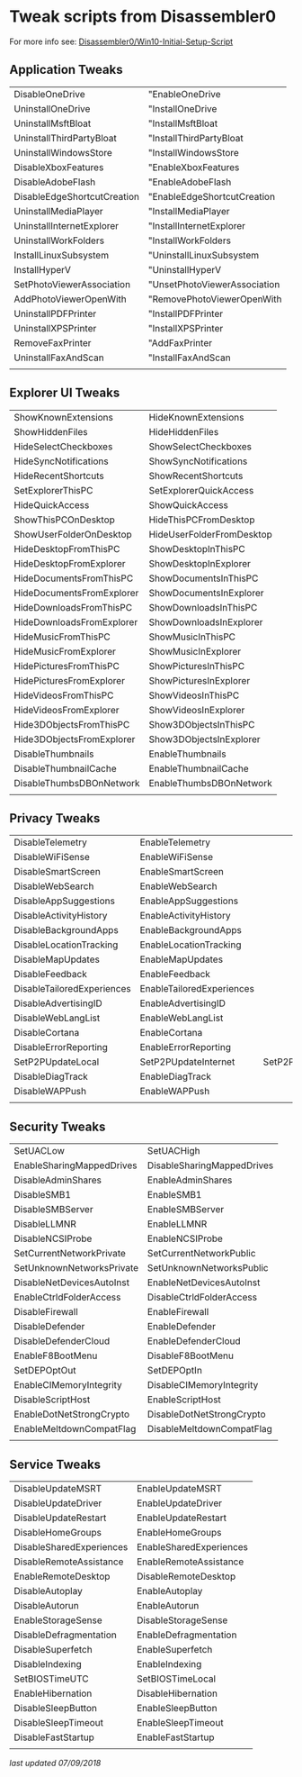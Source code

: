 # Tweak scripts from Disassembler0

For more info see: [Disassembler0/Win10-Initial-Setup-Script](https://github.com/Disassembler0/Win10-Initial-Setup-Script)

## Application Tweaks ##

|||
| ------------------------------ | ------------- |
| DisableOneDrive                | "EnableOneDrive |
| UninstallOneDrive              | "InstallOneDrive |
| UninstallMsftBloat             | "InstallMsftBloat |
| UninstallThirdPartyBloat       | "InstallThirdPartyBloat |
| UninstallWindowsStore          | "InstallWindowsStore |
| DisableXboxFeatures            | "EnableXboxFeatures |
| DisableAdobeFlash              | "EnableAdobeFlash |
| DisableEdgeShortcutCreation    | "EnableEdgeShortcutCreation |
| UninstallMediaPlayer           | "InstallMediaPlayer |
| UninstallInternetExplorer      | "InstallInternetExplorer |
| UninstallWorkFolders           | "InstallWorkFolders |
| InstallLinuxSubsystem          | "UninstallLinuxSubsystem |
| InstallHyperV                  | "UninstallHyperV |
| SetPhotoViewerAssociation      | "UnsetPhotoViewerAssociation |
| AddPhotoViewerOpenWith         | "RemovePhotoViewerOpenWith |
| UninstallPDFPrinter            | "InstallPDFPrinter |
| UninstallXPSPrinter            | "InstallXPSPrinter |
| RemoveFaxPrinter               | "AddFaxPrinter |
| UninstallFaxAndScan            | "InstallFaxAndScan |
|||

## Explorer UI Tweaks ##

|||
| ----------------------------- | ------------- |
| ShowKnownExtensions           | HideKnownExtensions|
| ShowHiddenFiles               | HideHiddenFiles|
| HideSelectCheckboxes          | ShowSelectCheckboxes|
| HideSyncNotifications         | ShowSyncNotifications|
| HideRecentShortcuts           | ShowRecentShortcuts|
| SetExplorerThisPC             | SetExplorerQuickAccess|
| HideQuickAccess               | ShowQuickAccess|
| ShowThisPCOnDesktop           | HideThisPCFromDesktop|
| ShowUserFolderOnDesktop       | HideUserFolderFromDesktop|
| HideDesktopFromThisPC         | ShowDesktopInThisPC|
| HideDesktopFromExplorer       | ShowDesktopInExplorer|
| HideDocumentsFromThisPC       | ShowDocumentsInThisPC|
| HideDocumentsFromExplorer     | ShowDocumentsInExplorer|
| HideDownloadsFromThisPC       | ShowDownloadsInThisPC|
| HideDownloadsFromExplorer     | ShowDownloadsInExplorer|
| HideMusicFromThisPC           | ShowMusicInThisPC|
| HideMusicFromExplorer         | ShowMusicInExplorer|
| HidePicturesFromThisPC        | ShowPicturesInThisPC|
| HidePicturesFromExplorer      | ShowPicturesInExplorer|
| HideVideosFromThisPC          | ShowVideosInThisPC|
| HideVideosFromExplorer        | ShowVideosInExplorer|
| Hide3DObjectsFromThisPC       | Show3DObjectsInThisPC|
| Hide3DObjectsFromExplorer     | Show3DObjectsInExplorer|
| DisableThumbnails             | EnableThumbnails|
| DisableThumbnailCache         | EnableThumbnailCache|
| DisableThumbsDBOnNetwork      | EnableThumbsDBOnNetwork|
|||

## Privacy Tweaks ##

||||
| ----------------------------- | ------------- |------------- |
| DisableTelemetry              | EnableTelemetry | |
| DisableWiFiSense              | EnableWiFiSense | |
| DisableSmartScreen            | EnableSmartScreen | |
| DisableWebSearch              | EnableWebSearch | |
| DisableAppSuggestions         | EnableAppSuggestions | |
| DisableActivityHistory        | EnableActivityHistory | |
| DisableBackgroundApps         | EnableBackgroundApps | |
| DisableLocationTracking       | EnableLocationTracking | |
| DisableMapUpdates             | EnableMapUpdates | |
| DisableFeedback               | EnableFeedback | |
| DisableTailoredExperiences    | EnableTailoredExperiences | |
| DisableAdvertisingID          | EnableAdvertisingID | |
| DisableWebLangList            | EnableWebLangList | |
| DisableCortana                | EnableCortana | |
| DisableErrorReporting         | EnableErrorReporting | |
| SetP2PUpdateLocal             | SetP2PUpdateInternet | SetP2PUpdateDisable| 
| DisableDiagTrack              | EnableDiagTrack | |
| DisableWAPPush                | EnableWAPPush | |
||||


## Security Tweaks ##

|||
| ----------------------------- | ------------- |
| SetUACLow                     | SetUACHigh |
| EnableSharingMappedDrives     | DisableSharingMappedDrives |
| DisableAdminShares            | EnableAdminShares |
| DisableSMB1                   | EnableSMB1 |
| DisableSMBServer              | EnableSMBServer |
| DisableLLMNR                  | EnableLLMNR |
| DisableNCSIProbe              | EnableNCSIProbe |
| SetCurrentNetworkPrivate      | SetCurrentNetworkPublic |
| SetUnknownNetworksPrivate     | SetUnknownNetworksPublic |
| DisableNetDevicesAutoInst     | EnableNetDevicesAutoInst |
| EnableCtrldFolderAccess       | DisableCtrldFolderAccess |
| DisableFirewall               | EnableFirewall |
| DisableDefender               | EnableDefender |
| DisableDefenderCloud          | EnableDefenderCloud |
| EnableF8BootMenu              | DisableF8BootMenu |
| SetDEPOptOut                  | SetDEPOptIn |
| EnableCIMemoryIntegrity       | DisableCIMemoryIntegrity |
| DisableScriptHost             | EnableScriptHost |
| EnableDotNetStrongCrypto      | DisableDotNetStrongCrypto |
| EnableMeltdownCompatFlag      | DisableMeltdownCompatFlag |
|||

## Service Tweaks ##

|||
| ----------------------------- | ------------- |
| DisableUpdateMSRT             | EnableUpdateMSRT |
| DisableUpdateDriver           | EnableUpdateDriver |
| DisableUpdateRestart          | EnableUpdateRestart |
| DisableHomeGroups             | EnableHomeGroups |
| DisableSharedExperiences      | EnableSharedExperiences |
| DisableRemoteAssistance       | EnableRemoteAssistance |
| EnableRemoteDesktop           | DisableRemoteDesktop |
| DisableAutoplay               | EnableAutoplay |
| DisableAutorun                | EnableAutorun |
| EnableStorageSense            | DisableStorageSense |
| DisableDefragmentation        | EnableDefragmentation |
| DisableSuperfetch             | EnableSuperfetch |
| DisableIndexing               | EnableIndexing |
| SetBIOSTimeUTC                | SetBIOSTimeLocal |
| EnableHibernation             | DisableHibernation |
| DisableSleepButton            | EnableSleepButton |
| DisableSleepTimeout           | EnableSleepTimeout |
| DisableFastStartup            | EnableFastStartup |
|||



_last updated 07/09/2018_